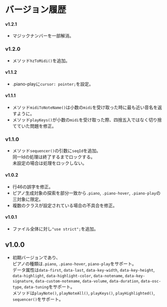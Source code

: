 # バージョン履歴

#### v1.2.1
- マジックナンバーを一部解消。

### v1.2.0
- メソッド`hzToMidi()`を追加。

#### v1.1.2
- .piano-playに`cursor: pointer;`を設定。

#### v1.1.1
- メソッド`midiToNoteName()`は小数の`midi`を受け取った時に最も近い音名を返すように。
- メソッド`playKeys()`が小数の`midi`を受け取った際、四捨五入ではなく切り捨てていた問題を修正。

### v1.1.0
- メソッド`sequencer()`の引数に`seqId`を追加。  
同一Idの処理は終了するまでロックする。  
未設定の場合は処理をロックしない。

#### v1.0.2
- 行46の誤字を修正。
- ピアノ生成対象の探索を部分一致から`.piano`, `.piano-hover`, `.piano-play`の三対象に限定。
- 複数のクラスが設定されている場合の不具合を修正。

#### v1.0.1
- ファイル全体に対し`"use strict";`を追加。

## v1.0.0
- 初期バージョンであり、  
ピアノの種類は`.piano`, `.piano-hover`, `piano-play`をサポート。  
データ属性は`data-first`, `data-last`, `data-key-width`, `data-key-height`, `data-highlight`, `data-highlight-color`, `data-notename`, `data-key-signature`, `data-custom-notename`, `data-volume`, `data-duration`, `data-osc-type`, `data-tuning`をサポート。  
メソッドは`playNote()`, `playNoteAll()`, `playKeys()`, `playHighlighted()`, `sequencer()`をサポート。
